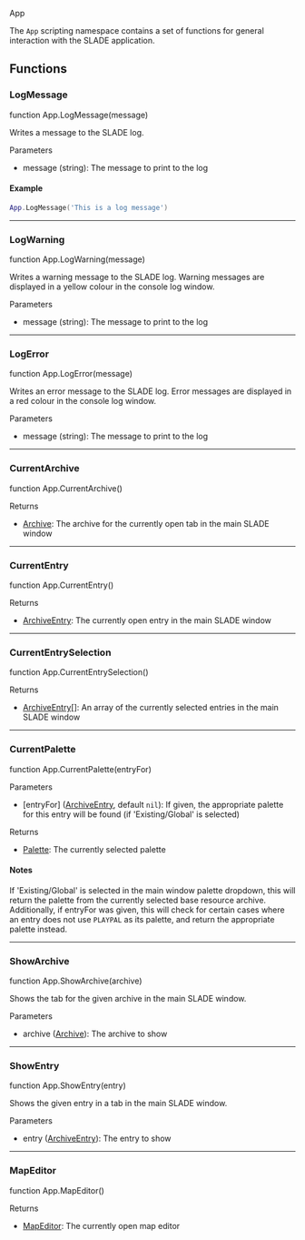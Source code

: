 <article-head>App</article-head>

The `App` scripting namespace contains a set of functions for general interaction with the SLADE application.

## Functions

### LogMessage

<fdef>function App.<func>LogMessage</func>(<arg>message</arg>)</fdef>

Writes a message to the SLADE log.

<listhead>Parameters</listhead>

* <arg>message</arg> (<type>string</type>): The message to print to the log

#### Example

```lua
App.LogMessage('This is a log message')
```

---
### LogWarning

<fdef>function App.<func>LogWarning</func>(<arg>message</arg>)</fdef>

Writes a warning message to the SLADE log. Warning messages are displayed in a yellow colour in the console log window.

<listhead>Parameters</listhead>

* <arg>message</arg> (<type>string</type>): The message to print to the log

---
### LogError

<fdef>function App.<func>LogError</func>(<arg>message</arg>)</fdef>

Writes an error message to the SLADE log. Error messages are displayed in a red colour in the console log window.

<listhead>Parameters</listhead>

* <arg>message</arg> (<type>string</type>): The message to print to the log

---
### CurrentArchive

<fdef>function App.<func>CurrentArchive</func>()</fdef>

<listhead>Returns</listhead>

* <type>[Archive](../Types/Archive/Archive.md)</type>: The archive for the currently open tab in the main SLADE window

---
### CurrentEntry

<fdef>function App.<func>CurrentEntry</func>()</fdef>

<listhead>Returns</listhead>

* <type>[ArchiveEntry](../Types/Archive/ArchiveEntry.md)</type>: The currently open entry in the main SLADE window

---
### CurrentEntrySelection

<fdef>function App.<func>CurrentEntrySelection</func>()</fdef>

<listhead>Returns</listhead>

* <type>[ArchiveEntry](../Types/Archive/ArchiveEntry.md)\[\]</type>: An array of the currently selected entries in the main SLADE window

---
### CurrentPalette

<fdef>function App.<func>CurrentPalette</func>(<arg>entryFor</arg>)</fdef>

<listhead>Parameters</listhead>

* <arg>[entryFor]</arg> (<type>[ArchiveEntry](../Types/Archive/ArchiveEntry.md)</type>, default `nil`): If given, the appropriate palette for this entry will be found (if 'Existing/Global' is selected)

<listhead>Returns</listhead>

* <type>[Palette](../Types/Graphics/Palette.md)</type>: The currently selected palette

#### Notes

If 'Existing/Global' is selected in the main window palette dropdown, this will return the palette from the currently selected base resource archive. Additionally, if <arg>entryFor</arg> was given, this will check for certain cases where an entry does not use `PLAYPAL` as its palette, and return the appropriate palette instead.

---
### ShowArchive

<fdef>function App.<func>ShowArchive</func>(<arg>archive</arg>)</fdef>

Shows the tab for the given <arg>archive</arg> in the main SLADE window.

<listhead>Parameters</listhead>

  * <arg>archive</arg> (<type>[Archive](../Types/Archive/Archive.md)</type>): The archive to show

---
### ShowEntry

<fdef>function App.<func>ShowEntry</func>(<arg>entry</arg>)</fdef>

Shows the given <arg>entry</arg> in a tab in the main SLADE window.

<listhead>Parameters</listhead>

  * <arg>entry</arg> (<type>[ArchiveEntry](../Types/Archive/ArchiveEntry.md)</type>): The entry to show

---
### MapEditor

<fdef>function App.<func>MapEditor</func>()</fdef>

<listhead>Returns</listhead>

* <type>[MapEditor](../Types/Map/MapEditor.md)</type>: The currently open map editor
